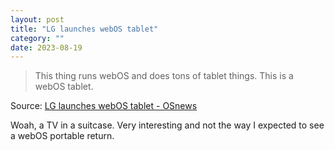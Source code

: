 ```yaml
---
layout: post
title: "LG launches webOS tablet"
category: ""
date: 2023-08-19
---
```


>This thing runs webOS and does tons of tablet things. This is a webOS tablet.

Source: [LG launches webOS tablet - OSnews](https://www.osnews.com/story/136708/lg-launches-webos-tablet/)

Woah, a TV in a suitcase.  Very interesting and not the way I expected to see a webOS portable return.
